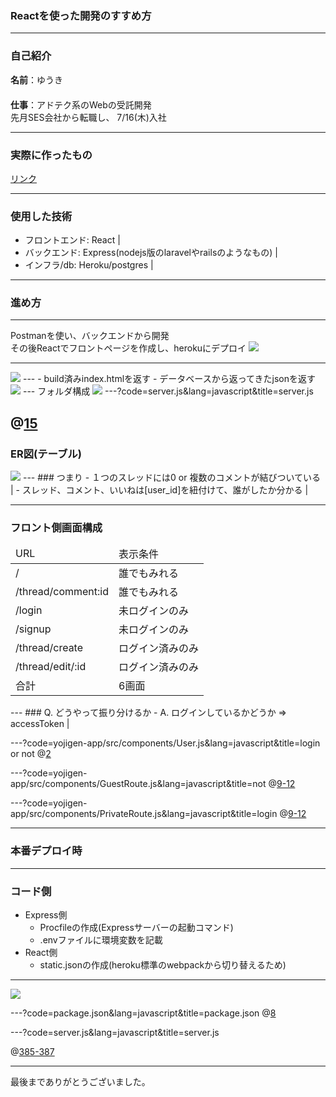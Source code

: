 ### Reactを使った開発のすすめ方
---
### 自己紹介
**名前**：ゆうき      
　  
**仕事**：アドテク系のWebの受託開発
　  
先月SES会社から転職し、 
7/16(木)入社

---
### 実際に作ったもの

<a href="https://yojigen-app.herokuapp.com/" target="_brank">リンク</a>

---
### 使用した技術

- フロントエンド: React |
- バックエンド: Express(nodejs版のlaravelやrailsのようなもの) |
- インフラ/db: Heroku/postgres |

---
### 進め方
---
Postmanを使い、バックエンドから開発<br>
その後Reactでフロントページを作成し、herokuにデプロイ
<img src="gitpitch-img/postman.png"/>  

---
<img src="gitpitch-img/localimg.png"/>  
---
- build済みindex.htmlを返す
- データベースから返ってきたjsonを返す
<img src="gitpitch-img/productimg.png"/>  
---
フォルダ構成
<img src="gitpitch-img/folder.png"/>  
---?code=server.js&lang=javascript&title=server.js

@[15](buildしたフロントページを返す)
---
### ER図(テーブル)
<img src="gitpitch-img/table.png"/>  
---
### つまり
- １つのスレッドには0 or 複数のコメントが結びついている |
- スレッド、コメント、いいねは[user_id]を紐付けて、誰がしたか分かる |

---
### フロント側画面構成
<table>
<thead>
<tr>
<td>URL</td>
<td>表示条件</td>
</tr>
</thead>
<tbody>
<tr>
<td>/</td>
<td>誰でもみれる</td>
</tr>
<tr>
<td>/thread/comment:id</td>
<td>誰でもみれる</td>
</tr>
<tr>
<td>/login</td>
<td>未ログインのみ</td>
</tr>
<tr>
<td>/signup</td>
<td>未ログインのみ</td>
</tr>
<tr>
<td>/thread/create</td>
<td>ログイン済みのみ</td>
</tr>
<tr>
<td>/thread/edit/:id</td>
<td>ログイン済みのみ</td>
</tr>
<tr>
<td>合計</td>
<td>6画面</td>
</tr>

</tbody>
</table>
---
### Q. どうやって振り分けるか
- A. ログインしているかどうか => accessToken |


---?code=yojigen-app/src/components/User.js&lang=javascript&title=login or not
@[2](ローカルストレージにtokenがあるかどうか判定)

---?code=yojigen-app/src/components/GuestRoute.js&lang=javascript&title=not
@[9-12](accessTokenがないならlogin/signupページをロードできる)

---?code=yojigen-app/src/components/PrivateRoute.js&lang=javascript&title=login
@[9-12](accessTokenがあるならcreate/editページをロードできる)

---
### 本番デプロイ時

---
### コード側
* Express側
  * Procfileの作成(Expressサーバーの起動コマンド)
  * .envファイルに環境変数を記載
* React側
  * static.jsonの作成(heroku標準のwebpackから切り替えるため)
---
<img src="gitpitch-img/folder2.png"/>  

---?code=package.json&lang=javascript&title=package.json
@[8](デプロイ時にReactのコードをbuildするように設定)

---?code=server.js&lang=javascript&title=server.js

@[385-387](これがないとlocalでは動くが、本番環境では動かない)

---
最後までありがとうございました。